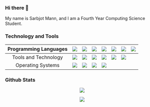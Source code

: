 ### Hi there 👋

<!--
**Sarbjotm/Sarbjotm** is a ✨ _special_ ✨ repository because its `README.md` (this file) appears on your GitHub profile.

Here are some ideas to get you started:

- 🔭 I’m currently working on ...
- 🌱 I’m currently learning ...
- 👯 I’m looking to collaborate on ...
- 🤔 I’m looking for help with ...
- 💬 Ask me about ...
- 📫 How to reach me: ...
- 😄 Pronouns: ...
- ⚡ Fun fact: ...
-->

My name is Sarbjot Mann, and I am a Fourth Year Computing Science Student. 

### Technology and Tools 

|Programming Languages| ![](https://img.shields.io/badge/Python3.x-informational?style=flat&logo=Python&logoColor=black&color=2bbc8a) | ![](https://img.shields.io/badge/Java-informational?style=flat&logo=Java&logoColor=black&color=2bbc8a)    |  ![](https://img.shields.io/badge/MySQL-informational?style=flat&logo=MySQL&logoColor=black&color=2bbc8a)   | ![](https://img.shields.io/badge/HTML-informational?style=flat&logo=HTML5&logoColor=black&color=2bbc8a)    |  ![](https://img.shields.io/badge/CSS-informational?style=flat&logo=css3&logoColor=black&color=2bbc8a)   | ![](https://img.shields.io/badge/C-C++-informational?style=flat&logo=C&logoColor=black&color=2bbc8a)    |  ![](https://img.shields.io/badge/JavaScript-informational?style=flat&logo=JavaScript&logoColor=black&color=2bbc8a)   |
|:----------------------:|:---:|:---:|:---:|:---:|:---:|:---:|:---:|
|Tools and Technology | ![](https://img.shields.io/badge/Git-informational?style=flat&logo=Git&logoColor=black&color=2bbc8a)   | ![](https://img.shields.io/badge/Heroku-informational?style=flat&logo=Heroku&logoColor=black&color=2bbc8a)  | ![](https://img.shields.io/badge/Visual-Studio-informational?style=flat&logo=Visual-Studio&logoColor=black&color=2bbc8a) | ![](https://img.shields.io/badge/Android-Studio-informational?style=flat&logo=Android&logoColor=black&color=2bbc8a) |  ![](https://img.shields.io/badge/IntellJ-informational?style=flat&logo=IntelliJ-IDEA&logoColor=black&color=2bbc8a) | ![](https://img.shields.io/badge/Sublime-informational?style=flat&logo=Sublime-text&logoColor=black&color=2bbc8a)   |   |   |
|Operating Systems|   ![](https://img.shields.io/badge/Mac-OS-informational?style=flat&logo=Apple&logoColor=black&color=2bbc8a) | ![](https://img.shields.io/badge/Linux-Ubuntu-informational?style=flat&logo=ubuntu&logoColor=black&color=2bbc8a)    |  ![](https://img.shields.io/badge/Windows-7/8/10-informational?style=flat&logo=Windows&logoColor=black&color=2bbc8a)   | ![](https://img.shields.io/badge/Android-informational?style=flat&logo=Android&logoColor=black&color=2bbc8a)    |  



### Github Stats
<p align="center">
<img align="center" src="https://github-readme-stats.vercel.app/api/top-langs/?username=sarbjotm&layout=compact&theme=dark" /> 
 </p>
 <p align="center">
 <img align="center" src="https://github-readme-stats.vercel.app/api?username=Sarbjotm&show_icons=true&theme=dark" /> 
 </p>
